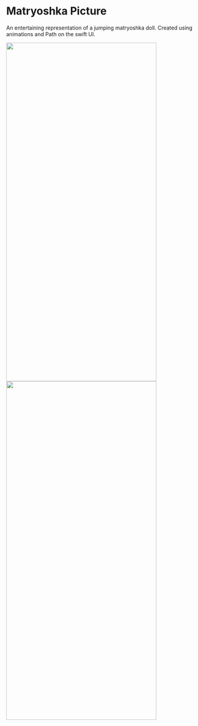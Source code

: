# Matryoshka Picture
An entertaining representation of a jumping matryoshka doll. Created using animations and Path on the swift UI.

<img src="https://github.com/ice43/MatryoshkaPicture/assets/92436401/f3447e9e-3533-48cd-b003-bbf33bc360e4" width="400" height="900"/>
<img src="https://github.com/ice43/MatryoshkaPicture/assets/92436401/c6bd9734-93fb-4b0c-81d2-463696a9e89e" width="400" height="900"/>
